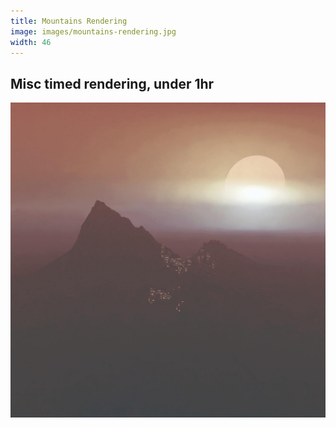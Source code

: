 ```yaml
---
title: Mountains Rendering
image: images/mountains-rendering.jpg
width: 46
---
```


Misc timed rendering, under 1hr
---
![](images/mountains-rendering.jpg)